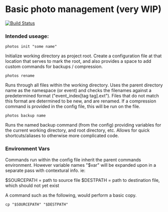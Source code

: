 # Basic photo management (very WIP)

[![Build Status](https://travis-ci.org/internetimagery/photos.svg?branch=master)](https://travis-ci.org/internetimagery/photos)

### Intended useage:

```
photos init "some name"
```

Initialize working directory as project root. Create a configuration file at that location that serves to mark the root, and also provides a space to add custom commands for backups / compression.

```
photos rename
```

Runs through all files within the working directory. Uses the parent directory name as the namespace (or event) and checks the filenames against a predetermined format ("event_index[tag tag].ext"). Files that do not match this format are determined to be new, and are renamed. If a compression command is provided in the config file, this will be run on the file.

```
photos backup name
```

Runs the named backup command (from the config) providing variables for the current working directory, and root directory, etc. Allows for quick shortcuts/aliases to otherwise more complicated code.

### Environment Vars

Commands run within the config file inherit the parent commands environment. However variable names "$var" will be expanded upon in a separate pass with contextural info. ie:

$SOURCEPATH = path to source file
$DESTPATH = path to destination file, which should not yet exist

A command such as the following, would perform a basic copy.

```
cp "$SOURCEPATH" "$DESTPATH"
```
